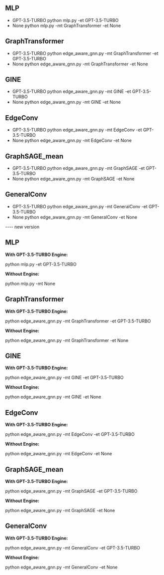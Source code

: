 ## MLP 
+ GPT-3.5-TURBO
python mlp.py  -et GPT-3.5-TURBO
+ None 
python mlp.py -mt GraphTransformer -et None

## GraphTransformer 
+ GPT-3.5-TURBO
python edge_aware_gnn.py -mt GraphTransformer -et GPT-3.5-TURBO
+ None 
python edge_aware_gnn.py -mt GraphTransformer -et None

## GINE
+ GPT-3.5-TURBO
python edge_aware_gnn.py -mt GINE -et GPT-3.5-TURBO
+ None 
python edge_aware_gnn.py -mt GINE -et None

## EdgeConv
+ GPT-3.5-TURBO
python edge_aware_gnn.py -mt EdgeConv -et GPT-3.5-TURBO
+ None 
python edge_aware_gnn.py -mt EdgeConv -et None

## GraphSAGE_mean
+ GPT-3.5-TURBO
python edge_aware_gnn.py -mt GraphSAGE  -et GPT-3.5-TURBO
+ None 
python edge_aware_gnn.py -mt GraphSAGE -et None

## GeneralConv
+ GPT-3.5-TURBO
python edge_aware_gnn.py -mt GeneralConv  -et GPT-3.5-TURBO
+ None 
python edge_aware_gnn.py -mt GeneralConv -et None

---- new version


## MLP 

**With GPT-3.5-TURBO Engine:**

python mlp.py -et GPT-3.5-TURBO

**Without Engine:**

python mlp.py -mt None

## GraphTransformer

**With GPT-3.5-TURBO Engine:**

python edge_aware_gnn.py -mt GraphTransformer -et GPT-3.5-TURBO

**Without Engine:**

python edge_aware_gnn.py -mt GraphTransformer -et None

## GINE

**With GPT-3.5-TURBO Engine:**

python edge_aware_gnn.py -mt GINE -et GPT-3.5-TURBO

**Without Engine:**

python edge_aware_gnn.py -mt GINE -et None

## EdgeConv

**With GPT-3.5-TURBO Engine:**

python edge_aware_gnn.py -mt EdgeConv -et GPT-3.5-TURBO

**Without Engine:**

python edge_aware_gnn.py -mt EdgeConv -et None

## GraphSAGE_mean

**With GPT-3.5-TURBO Engine:**

python edge_aware_gnn.py -mt GraphSAGE -et GPT-3.5-TURBO

**Without Engine:**

python edge_aware_gnn.py -mt GraphSAGE -et None

## GeneralConv

**With GPT-3.5-TURBO Engine:**

python edge_aware_gnn.py -mt GeneralConv -et GPT-3.5-TURBO

**Without Engine:**

python edge_aware_gnn.py -mt GeneralConv -et None
